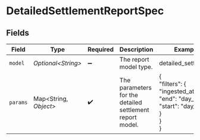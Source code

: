 # DetailedSettlementReportSpec


## Fields

| Field                                                                        | Type                                                                         | Required                                                                     | Description                                                                  | Example                                                                      |
| ---------------------------------------------------------------------------- | ---------------------------------------------------------------------------- | ---------------------------------------------------------------------------- | ---------------------------------------------------------------------------- | ---------------------------------------------------------------------------- |
| `model`                                                                      | *Optional\<String>*                                                          | :heavy_minus_sign:                                                           | The report model type.                                                       | detailed_settlement                                                          |
| `params`                                                                     | Map\<String, *Object*>                                                       | :heavy_check_mark:                                                           | The parameters for the detailed settlement report model.                     | {<br/>"filters": {<br/>"ingested_at": {<br/>"end": "day_end",<br/>"start": "day_start"<br/>}<br/>}<br/>} |
